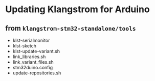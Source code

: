 # Updating Klangstrom for Arduino

## from `klangstrom-stm32-standalone/tools`

- klst-serialmonitor
- klst-sketch
- klst-update-variant.sh
- link_libraries.sh
- link_variant_files.sh
- stm32duino.config
- update-repositories.sh